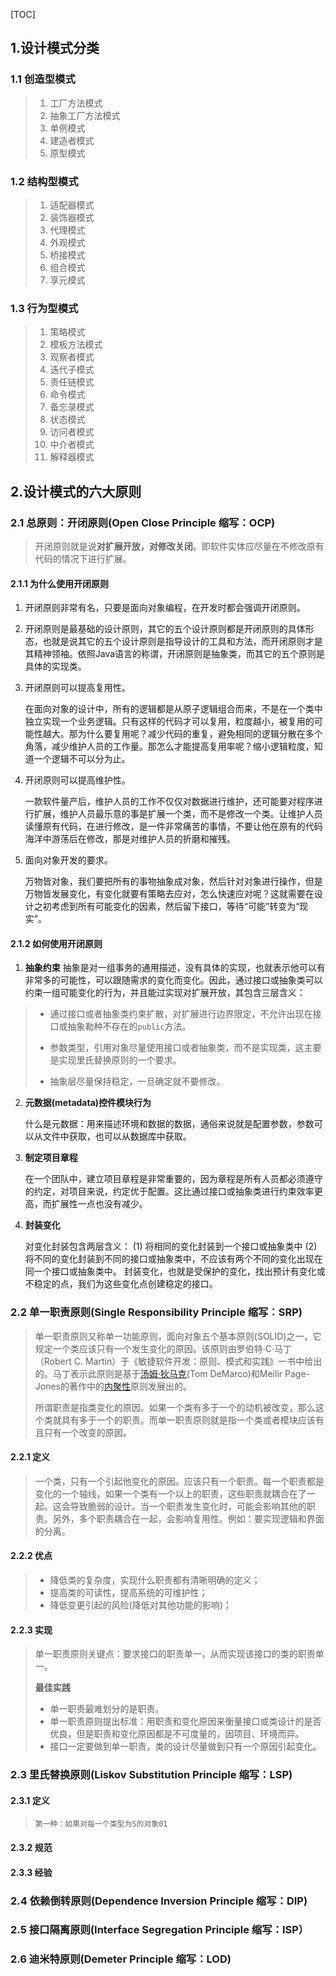[TOC]



## 1.设计模式分类

### 1.1 创造型模式
>  1. 工厂方法模式
>  2. 抽象工厂方法模式
>  3. 单例模式
>  4. 建造者模式
>  5. 原型模式

### 1.2 结构型模式

>  1. 适配器模式
>  2. 装饰器模式
>  3. 代理模式
>  4. 外观模式
>  5. 桥接模式
>  6. 组合模式
>  7. 享元模式

### 1.3 行为型模式

>  1. 策略模式
>  2. 模板方法模式
>  3. 观察者模式
>  4. 迭代子模式
>  5. 责任链模式
>  6. 命令模式
>  7. 备忘录模式
>  8. 状态模式
>  9. 访问者模式
>  10. 中介者模式
>  11. 解释器模式

## 2.设计模式的六大原则

### 2.1 总原则：开闭原则(Open Close Principle 缩写：OCP)

>​	开闭原则就是说**对扩展开放，对修改关闭**。即软件实体应尽量在不修改原有代码的情况下进行扩展。

#### 2.1.1 为什么使用开闭原则

1. 开闭原则非常有名，只要是面向对象编程，在开发时都会强调开闭原则。

 2. 开闭原则是最基础的设计原则，其它的五个设计原则都是开闭原则的具体形态，也就是说其它的五个设计原则是指导设计的工具和方法，而开闭原则才是其精神领袖。依照Java语言的称谓，开闭原则是抽象类，而其它的五个原则是具体的实现类。

 3. 开闭原则可以提高复用性。

    在面向对象的设计中，所有的逻辑都是从原子逻辑组合而来，不是在一个类中独立实现一个业务逻辑。只有这样的代码才可以复用，粒度越小，被复用的可能性越大。那为什么要复用呢？减少代码的重复，避免相同的逻辑分散在多个角落，减少维护人员的工作量。那怎么才能提高复用率呢？缩小逻辑粒度，知道一个逻辑不可以分为止。

 4. 开闭原则可以提高维护性。

    一款软件量产后，维护人员的工作不仅仅对数据进行维护，还可能要对程序进行扩展，维护人员最乐意的事是扩展一个类，而不是修改一个类。让维护人员读懂原有代码，在进行修改，是一件非常痛苦的事情，不要让他在原有的代码海洋中游荡后在修改，那是对维护人员的折磨和摧残。

 5. 面向对象开发的要求。

    万物皆对象，我们要把所有的事物抽象成对象，然后针对对象进行操作，但是万物皆发展变化，有变化就要有策略去应对，怎么快速应对呢？这就需要在设计之初考虑到所有可能变化的因素，然后留下接口，等待“可能”转变为“现实”。

#### 2.1.2 如何使用开闭原则

1. **抽象约束**
    抽象是对一组事务的通用描述，没有具体的实现，也就表示他可以有非常多的可能性，可以跟随需求的变化而变化。因此，通过接口或抽象类可以约束一组可能变化的行为，并且能过实现对扩展开放，其包含三层含义：

  > * 通过接口或者抽象类约束扩散，对扩展进行边界限定，不允许出现在接口或抽象勒种不存在的`public`方法。
  >
  >  * 参数类型，引用对象尽量使用接口或者抽象类，而不是实现类，这主要是实现里氏替换原则的一个要求。
  >  * 抽象层尽量保持稳定，一旦确定就不要修改。


2. **元数据(metadata)控件模块行为**

   什么是元数据：用来描述环境和数据的数据，通俗来说就是配置参数，参数可以从文件中获取，也可以从数据库中获取。

3. **制定项目章程**

   在一个团队中，建立项目章程是非常重要的，因为章程是所有人员都必须遵守的约定，对项目来说，约定优于配置。这比通过接口或抽象类进行约束效率更高，而扩展性一点也没有减少。

4. **封装变化**

   对变化封装包含两层含义：
    (1) 将相同的变化封装到一个接口或抽象类中
    (2) 将不同的变化封装到不同的接口或抽象类中，不应该有两个不同的变化出现在同一个接口或抽象类中。
    封装变化，也就是受保护的变化，找出预计有变化或不稳定的点，我们为这些变化点创建稳定的接口。

### 2.2 单一职责原则(Single Responsibility Principle 缩写：SRP)

> 单一职责原则又称单一功能原则，面向对象五个基本原则(SOLID)之一，它规定一个类应该只有一个发生变化的原因。该原则由罗伯特·C·马丁（Robert C. Martin）于《敏捷软件开发：原则、模式和实践》一书中给出的。马丁表示此原则是基于[汤姆·狄马克](https://baike.baidu.com/item/汤姆·狄马克/284013)(Tom DeMarco)和Meilir Page-Jones的著作中的[内聚性](https://baike.baidu.com/item/内聚性/4973441)原则发展出的。
>
> 所谓职责是指类变化的原因。如果一个类有多于一个的动机被改变，那么这个类就具有多于一个的职责。而单一职责原则就是指一个类或者模块应该有且只有一个改变的原因。

#### 2.2.1 定义

>一个类，只有一个引起他变化的原因。应该只有一个职责。每一个职责都是变化的一个轴线，如果一个类有一个以上的职责，这些职责就耦合在了一起。这会导致脆弱的设计。当一个职责发生变化时，可能会影响其他的职责。另外，多个职责耦合在一起，会影响复用性。例如：要实现逻辑和界面的分离。 

#### 2.2.2 优点

> * 降低类的复杂度，实现什么职责都有清晰明确的定义；
> * 提高类的可读性，提高系统的可维护性；
> * 降低变更引起的风险(降低对其他功能的影响)；

#### 2.2.3 实现

> 单一职责原则关键点：要求接口的职责单一，从而实现该接口的类的职责单一。
>
> **最佳实践**
>
> - 单一职责最难划分的是职责。
> - 单一职责原则提出标准：用职责和变化原因来衡量接口或类设计的是否优良，但是职责和变化原因都是不可度量的，因项目、环境而异。
> - 接口一定要做到单一职责，类的设计尽量做到只有一个原因引起变化。

### 2.3 里氏替换原则(Liskov Substitution Principle 缩写：LSP)

#### 2.3.1 定义

> ```
> 第一种：如果对每一个类型为S的对象01
> ```
>
> 

#### 2.3.2 规范
#### 2.3.3 经验

### 2.4 依赖倒转原则(Dependence Inversion Principle 缩写：DIP)

### 2.5 接口隔离原则(Interface Segregation Principle 缩写：ISP）

### 2.6 迪米特原则(Demeter Principle 缩写：LOD)




